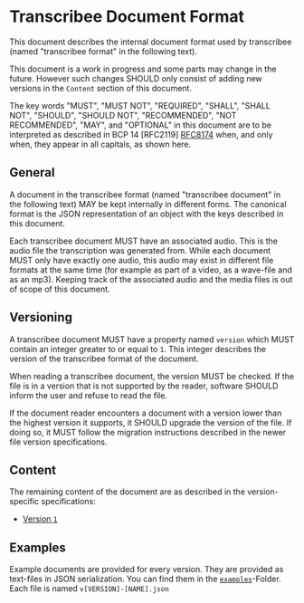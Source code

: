 # Transcribee Document Format

This document describes the internal document format used by transcribee (named "transcribee format" in the following text).

This document is a work in progress and some parts may change in the future.
However such changes SHOULD only consist of adding new versions in the `Content` section of this document.

The key words "MUST", "MUST NOT", "REQUIRED", "SHALL", "SHALL NOT", "SHOULD", "SHOULD NOT", "RECOMMENDED", "NOT RECOMMENDED", "MAY", and "OPTIONAL" in this document are to be interpreted as described in BCP 14 [RFC2119] [RFC8174](https://datatracker.ietf.org/doc/html/rfc8174) when, and only when, they appear in all capitals, as shown here.

## General

A document in the transcribee format (named "transcribee document" in the following text) MAY be kept internally in different forms.
The canonical format is the JSON representation of an object with the keys described in this document.

Each transcribee document MUST have an associated audio.
This is the audio file the transcription was generated from.
While each document MUST only have exactly one audio, this audio may exist in different file formats at the same time (for example as part of a video, as a wave-file and as an mp3).
Keeping track of the associated audio and the media files is out of scope of this document.

## Versioning

A transcribee document MUST have a property named `version` which MUST contain an integer greater to or equal to `1`.
This integer describes the version of the transcribee format of the document.

When reading a transcribee document, the version MUST be checked.
If the file is in a version that is not supported by the reader, software SHOULD inform the user and refuse to read the file.

If the document reader encounters a document with a version lower than the highest version it supports, it SHOULD upgrade the version of the file.
If doing so, it MUST follow the migration instructions described in the newer file version specifications.

## Content

The remaining content of the document are as described in the version-specific specifications:

- [Version `1`](./document_format_v1.md)

## Examples

Example documents are provided for every version.
They are provided as text-files in JSON serialization.
You can find them in the [`examples`](./examples)-Folder.
Each file is named `v[VERSION]-[NAME].json`
